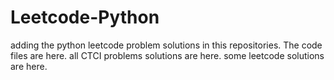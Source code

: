 # Leetcode-Python
adding the python leetcode problem solutions in this repositories. 
The code files are here.
all CTCI problems solutions are here.
some leetcode solutions are here.





























































































































































































































































































































































































































































































































































































































































































































































































































































































































































































































































































































